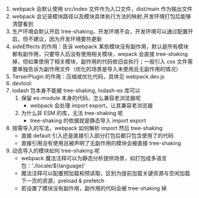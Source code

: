 1. webpack 会默认使用 src/index 文件作为入口文件，dist/main 作为输出文件
2. webpack 会记录模块路径以及模块具体执行方法的映射,开发环境打包后能够清楚看到
3. 生产环境会默认开启 tree-shaking，开发环境不会，开发环境可以通过配置开启，但不建议，因为开发环境要热更新
4. sideEffects 的作用：告诉 webpack 某些模块没有副作用，默认是所有模块都有副作用，只要导入后没有使用相关模块，wepack 会直接 tree-shaking 掉，但如果使用了相关模块，副作用的代码依旧会执行；一般引入 css 文件需要单独告诉为副作用文件（优化的场景是导入未使用且无副作用的情况）
5. TerserPlugin 的作用：压缩或优化代码，具体见 webpack.dev.js
6. devtool:
7. lodash 包本身不能被 tree-shaking, lodash-es 库可以
    1. 保留 es-module 本身的代码，怎么兼容老浏览器呢
        - webpack 会处理 import export，让其兼容老浏览器
    2. 为什么非 ESM 的库，无法 tree-shaking 呢
        - tree-shaking 的依据就是静态导入 import export
8. 按需导入的写法，webpack 如何解析 import 然后 tree-shaking
    - 直接 default 引入还是直接引入部分打包后都只包含使用了的代码
    - 直接引用没有使用且被声明了无副作用的模块会被直接 tree-shaking
9. 动态导入的模块如何 tree-shaking 呢
    - webpack 魔法注释可以为静态分析提供场景，如打包成多语言包：'./locale/${language}'
    - 魔法注释可以配置预加载和预读取，区别为提前加载关键资源与空闲加载下一页的资源，preload & prefetch
    - 若设置了模块没有副作用，副作用的代码会被 tree-shaking 掉
